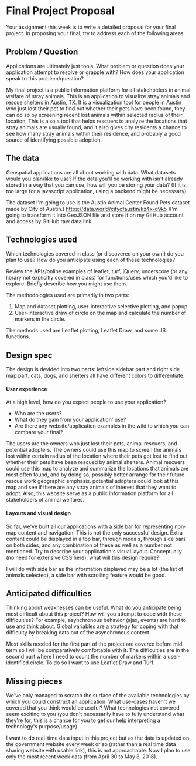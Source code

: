 # Final Project Proposal

Your assignment this week is to write a detailed proposal for your final
project. In proposing your final, try to address each of the following
areas.

## Problem / Question

Applications are ultimately just tools. What problem or question does
your application attempt to resolve or grapple with? How does your
application speak to this problem/question?

My final project is a public information platform for all stakeholders in animal
welfare of stray animals.
This is an application to visualize stray animals and rescue shelters
in Austin, TX. It is a visualization tool for people in Austin who just lost their
pet to find out whether their pets have been found, they can do so by screening
recent lost animals within selected radius of their location. This is also a tool that helps
rescuers to analyze the locations that stray animals are usually found, and it also
gives city residents a chance to see how many stray animals within their residence,
and probably a good source of identifying possible adoption.

## The data

Geospatial applications are all about working with data. What datasets
would you plan/like to use? If the data you'll be working with isn't
already stored in a way that you can use, how will you be storing your data?
(If it is too large for a javascript application, using a backend might
be necessary)

The dataset I'm going to use is the Austin Animal Center Found Pets dataset made by
City of Austin.( https://data.world/cityofaustin/kz4x-q9k5 )I'm going to
transform it into GeoJSON file and store it on my GitHub account and access by
GitHub raw data link.

## Technologies used

Which technologies covered in class (or discovered on your own!) do you
plan to use? How do you anticipate using each of these technologies?

Review the APIs/online examples of leaflet, turf, jQuery, underscore (or
any library not explicitly covered in class) for functions/uses which
you'd like to explore. Briefly describe how you might use them.

The methodologies used are primarily in two parts:
1. Map and dataset plotting, user-interactive selective plotting, and popup.
2. User-interactive draw of circle on the map and calculate the number of markers
in the circle.

The methods used are Leaflet plotting, Leaflet Draw, and some JS functions.

## Design spec
The design is devided into two parts: leftside sidebar part and right side map part.
cats, dogs, and shelters all have different colors to differentiate.

#### User experience

At a high level, how do you expect people to use your application?
- Who are the users?
- What do they gain from your application' use?
- Are there any website/application examples in the wild to which you can compare your final?

The users are the owners who just lost their pets, animal rescuers, and potential
adopters. The owners could use this map to screen the animals lost within certain
radius of the location where their pets got lost to find out whether their pets
have been rescued by animal shelters. Animal rescuers could use this map to analyze
and summarize the locations that animals are most often found, and by doing so,
possibly better arrange for their future rescue work geographic emphasis. potential
adopters could look at this map and see if there are any stray animals of interest
that they want to adopt. Also, this website serve as a public information platform
for all stakeholders of animal welfares.
#### Layouts and visual design

So far, we've built all our applications with a side bar for
representing non-map content and navigation. This is not the only
successful design. Extra content could be displayed in a top bar,
through modals, through side bars on both sides, and any combination of
these as well as a number not mentioned. Try to describe your
application's visual layout. Conceptually (no need for extensive CSS
here), what will this design require?

I will do with side bar as the information displayed may be a lot (the list of
  animals selected), a side bar with scrolling feature would be good.

## Anticipated difficulties

Thinking about weaknesses can be useful. What do you anticipate being
most difficult about this project? How will you attempt to cope with
these difficulties? For example, asynchronous behavior (ajax, events)
are hard to use and think about. Global variables are a strategy for
coping with that difficulty by breaking data out of the asynchronous
context.

Most skills needed for the first part of the project are covered before mid term
so I will be comparatively comfortable with it. The difficulties are in the second
part where I need to count the number of markers within a user-identified circle.
To do so I want to use Leaflet Draw and Turf.

## Missing pieces

We've only managed to scratch the surface of the available technologies
by which you could construct an application. What use-cases haven't we covered
that you think would be useful? What technologies not covered seem exciting to
you (you don't necessarily have to fully understand what they're for,
this is a chance for you to get our help interpreting a technology's
purpose/usage).

I want to do real-time data input in this project but as the data is updated on
the government website every week or so (rather than a real time data sharing website
with usable link), this is not approachable. Now I plan to use only the most recent
week data (from April 30 to May 8, 2018).
